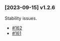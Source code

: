 ### [2023-09-15] v1.2.6

Stability issues.

- [#162](https://github.com/frostime/siyuan-dailynote-today/issues/162)
- [#161](https://github.com/frostime/siyuan-dailynote-today/issues/161)
